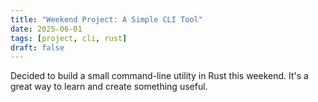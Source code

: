 ```yaml
---
title: "Weekend Project: A Simple CLI Tool"
date: 2025-06-01
tags: [project, cli, rust]
draft: false
---
```


Decided to build a small command-line utility in Rust this weekend.
It's a great way to learn and create something useful.